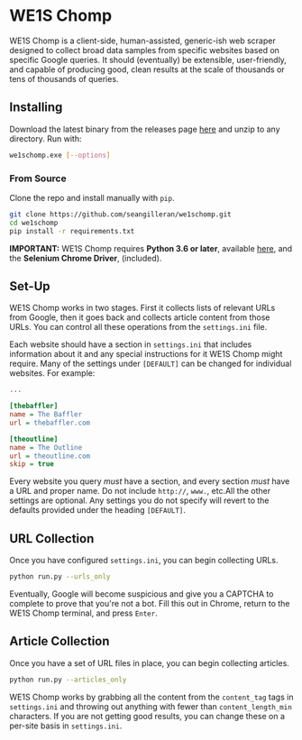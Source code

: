 # WE1S Chomp

WE1S Chomp is a client-side, human-assisted, generic-ish web scraper designed to collect broad data samples from specific websites based on specific Google queries. It should (eventually) be extensible, user-friendly, and capable of producing good, clean results at the scale of thousands or tens of thousands of queries.

## Installing

Download the latest binary from the releases page [here](https://github.com/seangilleran/we1schomp/releases) and unzip to any directory. Run with:

```bash
we1schomp.exe [--options]
```

### From Source

Clone the repo and install manually with ```pip```.

```bash
git clone https://github.com/seangilleran/we1schomp.git
cd we1schomp
pip install -r requirements.txt
```

 **IMPORTANT:** WE1S Chomp requires **Python 3.6 or later**, available [here](https://www.python.org/), and the **Selenium Chrome Driver**, (included).

## Set-Up

WE1S Chomp works in two stages. First it collects lists of relevant URLs from Google, then it goes back and collects article content from those URLs. You can control all these operations from the ```settings.ini``` file.

Each website should have a section in ```settings.ini``` that includes information about it and any special instructions for it WE1S Chomp might require. Many of the settings under ```[DEFAULT]``` can be changed for individual websites. For example:

```ini
...

[thebaffler]
name = The Baffler
url = thebaffler.com

[theoutline]
name = The Outline
url = theoutline.com
skip = true
```

Every website you query *must* have a section, and every section *must* have a URL and proper name. Do not include ```http://```, ```www.```, etc.All the other settings are optional. Any settings you do not specify will revert to the defaults provided under the heading ```[DEFAULT]```.

## URL Collection

Once you have configured ```settings.ini```, you can begin collecting URLs.

```bash
python run.py --urls_only
```

Eventually, Google will become suspicious and give you a CAPTCHA to complete to prove that you're not a bot. Fill this out in Chrome, return to the WE1S Chomp terminal, and press ```Enter```.

## Article Collection

Once you have a set of URL files in place, you can begin collecting articles.

```bash
python run.py --articles_only
```

WE1S Chomp works by grabbing all the content from the ```content_tag``` tags in ```settings.ini``` and throwing out anything with fewer than ```content_length_min``` characters. If you are not getting good results, you can change these on a per-site basis in ```settings.ini```.